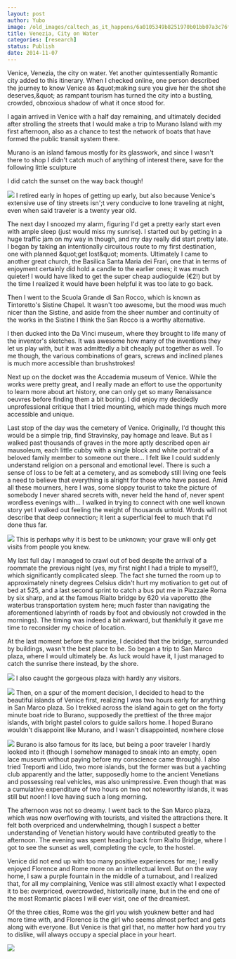 ```yaml
---
layout: post
author: Yubo
image: /old_images/caltech_as_it_happens/6a0105349b8251970b01bb07a3c76f970d.jpg
title: Venezia, City on Water
categories: [research]
status: Publish
date: 2014-11-07
---
```



Venice, Venezia, the city on water. Yet another quintessentially Romantic city added to this itinerary. When I checked online, one person described the journey to know Venice as &amp;quot;making sure you give her the shot she deserves,&amp;quot; as rampant tourism has turned the city into a bustling, crowded, obnoxious shadow of what it once stood for.

I again arrived in Venice with a half day remaining, and ultimately decided after strolling the streets that I would make a trip to Murano Island with my first afternoon, also as a chance to test the network of boats that have formed the public transit system there.

Murano is an island famous mostly for its glasswork, and since I wasn't there to shop I didn't catch much of anything of interest there, save for the following little sculpture

I did catch the sunset on the way back though!

![](/old_images/caltech_as_it_happens/6a0105349b8251970b01b7c6fe8d81970b.jpg)
I retired early in hopes of getting up early, but also because Venice's extensive use of tiny streets isn';t very conducive to lone traveling at night, even when said traveler is a twenty year old.

The next day I snoozed my alarm, figuring I'd get a pretty early start even with ample sleep (just would miss my sunrise). I started out by getting in a huge traffic jam on my way in though, and my day really did start pretty late. I began by taking an intentionally circuitous route to my first destination, one with planned &amp;quot;get lost&amp;quot; moments. Ultimately I came to another great church, the Basilica Santa Maria dei Frari, one that in terms of enjoyment certainly did hold a candle to the earlier ones; it was much quieter! I would have liked to get the super cheap audioguide (€2!) but by the time I realized it would have been helpful it was too late to go back.

Then I went to the Scuola Grande di San Rocco, which is known as Tintoretto's Sistine Chapel. It wasn't too awesome, but the mood was much nicer than the Sistine, and aside from the sheer number and continuity of the works in the Sistine I think the San Rocco is a worthy alternative.

I then ducked into the Da Vinci museum, where they brought to life many of the inventor's sketches. It was awesome how many of the inventions they let us play with, but it was admittedly a bit cheaply put together as well. To me though, the various combinations of gears, screws and inclined planes is much more accessible than brushstrokes!

Next up on the docket was the Accademia museum of Venice. While the works were pretty great, and I really made an effort to use the opportunity to learn more about art history, one can only get so many Renaissance oeuvres before finding them a bit boring. I did enjoy my decidedly unprofessional critique that I tried mounting, which made things much more accessible and unique.

Last stop of the day was the cemetery of Venice. Originally, I'd thought this would be a simple trip, find Stravinsky, pay homage and leave. But as I walked past thousands of graves in the more aptly described open air mausoleum, each little cubby with a single block and white portrait of a beloved family member to someone out there... I felt like I could suddenly understand religion on a personal and emotional level. There is such a sense of loss to be felt at a cemetery, and as somebody still living one feels a need to believe that everything is alright for those who have passed. Amid all these mourners, here I was, some sloppy tourist to take the picture of somebody I never shared secrets with, never held the hand of, never spent wordless evenings with... I walked in trying to connect with one well known story yet I walked out feeling the weight of thousands untold. Words will not describe that deep connection; it lent a superficial feel to much that I'd done thus far.


![](/old_images/caltech_as_it_happens/6a0105349b8251970b01bb07a3c78d970d.jpg)
This is perhaps why it is best to be unknown; your grave will only get visits from people you knew.

My last full day I managed to crawl out of bed despite the arrival of a roommate the previous night (yes, my first night I had a triple to myself!), which significantly complicated sleep. The fact she turned the room up to approximately ninety degrees Celsius didn't hurt my motivation to get out of bed at 525, and a last second sprint to catch a bus put me in Piazzale Roma by six sharp, and at the famous Rialto bridge by 620 via vaporetto (the waterbus transportation system here; much faster than navigating the aforementioned labyrinth of roads by foot and obviously not crowded in the mornings). The timing was indeed a bit awkward, but thankfully it gave me time to reconsider my choice of location.

At the last moment before the sunrise, I decided that the bridge, surrounded by buildings, wasn't the best place to be. So began a trip to San Marco plaza, where I would ultimately be. As luck would have it, I just managed to catch the sunrise there instead, by the shore.


![](/old_images/caltech_as_it_happens/6a0105349b8251970b01b7c6fe8d9f970b.jpg)
I also caught the gorgeous plaza with hardly any visitors.


![](/old_images/caltech_as_it_happens/6a0105349b8251970b01b8d0888ca0970c.jpg)
Then, on a spur of the moment decision, I decided to head to the beautiful islands of Venice first, realizing I was two hours early for anything in San Marco plaza. So I trekked across the island again to get on the forty minute boat ride to Burano, supposedly the prettiest of the three major islands, with bright pastel colors to guide sailors home. I hoped Burano wouldn't disappoint like Murano, and I wasn't disappointed, nowhere close

![](/old_images/caltech_as_it_happens/6a0105349b8251970b01b7c6fe8dab970b.jpg)
Burano is also famous for its lace, but being a poor traveler I hardly looked into it (though I somehow managed to sneak into an empty, open lace museum without paying before my conscience came through). I also tried Treporti and Lido, two more islands, but the former was but a yachting club apparently and the latter, supposedly home to the ancient Venetians and possessing real vehicles, was also unimpressive. Even though that was a cumulative expenditure of two hours on two not noteworthy islands, it was still but noon! I love having such a long morning.

The afternoon was not so dreamy. I went back to the San Marco plaza, which was now overflowing with tourists, and visited the attractions there. It felt both overpriced and underwhelming, though I suspect a better understanding of Venetian history would have contributed greatly to the afternoon. The evening was spent heading back from Rialto Bridge, where I got to see the sunset as well, completing the cycle, to the hostel.

Venice did not end up with too many positive experiences for me; I really enjoyed Florence and Rome more on an intellectual level. But on the way home, I saw a purple fountain in the middle of a turnabout, and I realized that, for all my complaining, Venice was still almost exactly what I expected it to be: overpriced, overcrowded, historically inane, but in the end one of the most Romantic places I will ever visit, one of the dreamiest.

Of the three cities, Rome was the girl you wish youknew better and had more time with, and Florence is the girl who seems almost perfect and gets along with everyone. But Venice is that girl that, no matter how hard you try to dislike, will always occupy a special place in your heart.


![](/old_images/caltech_as_it_happens/6a0105349b8251970b01b7c6fe8db0970b.jpg)
